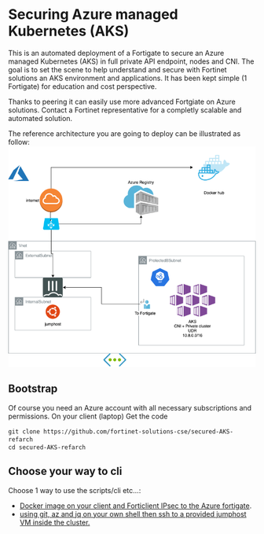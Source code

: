 # Securing Azure managed Kubernetes (AKS)

This is an automated deployment of a Fortigate to secure an Azure managed Kubernetes (AKS) in full private API endpoint, nodes and CNI.
The goal is to set the scene to help understand and secure with Fortinet solutions an AKS environment and applications.
It has been kept simple (1 Fortigate) for education and cost perspective.

Thanks to peering it can easily use more advanced Fortgiate on Azure solutions.
Contact a Fortinet representative for a completly scalable and automated solution.

The reference architecture you are going to deploy can be illustrated as follow:
![Architecture](images/SecureAKS.png)

## Bootstrap

Of course you need an Azure account with all necessary subscriptions and permissions.
On your client (laptop)
Get the code

```shell
git clone https://github.com/fortinet-solutions-cse/secured-AKS-refarch
cd secured-AKS-refarch
```

## Choose your way to cli

Choose 1 way to use the scripts/cli etc...:

* [Docker image on your client and Forticlient IPsec to the Azure fortigate](LocalDockerandVPN.md).
* [using git, az and jq on your own shell then ssh to a provided jumphost VM inside the cluster.](JumphostUsage.md)

